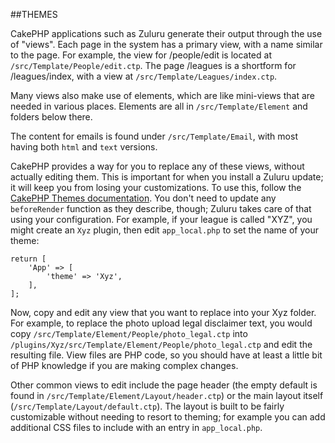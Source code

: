 ##THEMES

CakePHP applications such as Zuluru generate their output through the
use of "views". Each page in the system has a primary view, with a name
similar to the page. For example, the view for /people/edit is located
at `/src/Template/People/edit.ctp`. The page /leagues is a shortform
for /leagues/index, with a view at `/src/Template/Leagues/index.ctp`.

Many views also make use of elements, which are like mini-views that
are needed in various places. Elements are all in `/src/Template/Element`
and folders below there.

The content for emails is found under `/src/Template/Email`, with most
having both `html` and `text` versions.

CakePHP provides a way for you to replace any of these views, without
actually editing them. This is important for when you install a Zuluru
update; it will keep you from losing your customizations. To use this,
follow the [CakePHP Themes documentation](https://book.cakephp.org/3.0/en/views/themes.html).
You don't need to update any `beforeRender` function as they describe,
though; Zuluru takes care of that using your configuration. For example,
if your league is called "XYZ", you might create an `Xyz` plugin, then
edit `app_local.php` to set the name of your theme:

	return [
		'App' => [
			'theme' => 'Xyz',
		],
	];

Now, copy and edit any view that you want to replace into your Xyz
folder. For example, to replace the photo upload legal disclaimer text,
you would copy `/src/Template/Element/People/photo_legal.ctp` into
`/plugins/Xyz/src/Template/Element/People/photo_legal.ctp` and
edit the resulting file. View files are PHP code, so you should have at
least a little bit of PHP knowledge if you are making complex changes.

Other common views to edit include the page header (the empty default is
found in `/src/Template/Element/Layout/header.ctp`) or the main
layout itself (`/src/Template/Layout/default.ctp`). The layout is
built to be fairly customizable without needing to resort to theming;
for example you can add additional CSS files to include with an entry in
`app_local.php`.
